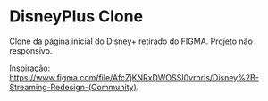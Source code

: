 # DisneyPlus Clone
Clone da página inicial do Disney+ retirado do FIGMA. Projeto não responsivo.

Inspiração: https://www.figma.com/file/AfcZjKNRxDWOSSI0vrnrls/Disney%2B-Streaming-Redesign-(Community).

